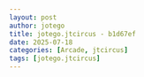 ```yaml
---
layout: post
author: jotego
title: jotego.jtcircus - b1d67ef
date: 2025-07-18
categories: [Arcade, jtcircus]
tags: [jotego.jtcircus]
---
```


